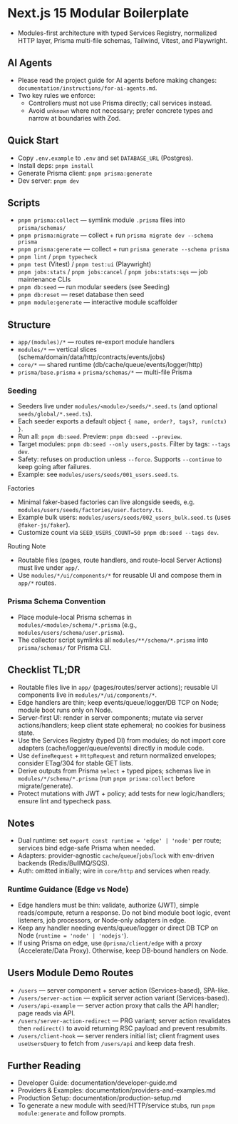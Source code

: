 # Next.js 15 Modular Boilerplate

- Modules-first architecture with typed Services Registry, normalized HTTP layer, Prisma multi-file schemas, Tailwind, Vitest, and Playwright.

## AI Agents

- Please read the project guide for AI agents before making changes: `documentation/instructions/for-ai-agents.md`.
- Two key rules we enforce:
  - Controllers must not use Prisma directly; call services instead.
  - Avoid `unknown` where not necessary; prefer concrete types and narrow at boundaries with Zod.

## Quick Start

- Copy `.env.example` to `.env` and set `DATABASE_URL` (Postgres).
- Install deps: `pnpm install`
- Generate Prisma client: `pnpm prisma:generate`
- Dev server: `pnpm dev`

## Scripts

- `pnpm prisma:collect` — symlink module `.prisma` files into `prisma/schemas/`
- `pnpm prisma:migrate` — collect + run `prisma migrate dev --schema prisma`
- `pnpm prisma:generate` — collect + run `prisma generate --schema prisma`
- `pnpm lint` / `pnpm typecheck`
- `pnpm test` (Vitest) / `pnpm test:ui` (Playwright)
- `pnpm jobs:stats` / `pnpm jobs:cancel` / `pnpm jobs:stats:sqs` — job maintenance CLIs
- `pnpm db:seed` — run modular seeders (see Seeding)
- `pnpm db:reset` — reset database then seed
- `pnpm module:generate` — interactive module scaffolder

## Structure

- `app/(modules)/*` — routes re-export module handlers
- `modules/*` — vertical slices (schema/domain/data/http/contracts/events/jobs)
- `core/*` — shared runtime (db/cache/queue/events/logger/http)
- `prisma/base.prisma` + `prisma/schemas/*` — multi-file Prisma

### Seeding

- Seeders live under `modules/<module>/seeds/*.seed.ts` (and optional `seeds/global/*.seed.ts`).
- Each seeder exports a default object `{ name, order?, tags?, run(ctx) }`.
- Run all: `pnpm db:seed`. Preview: `pnpm db:seed --preview`.
- Target modules: `pnpm db:seed --only users,posts`. Filter by tags: `--tags dev`.
- Safety: refuses on production unless `--force`. Supports `--continue` to keep going after failures.
- Example: see `modules/users/seeds/001_users.seed.ts`.

Factories

- Minimal faker-based factories can live alongside seeds, e.g. `modules/users/seeds/factories/user.factory.ts`.
- Example bulk users: `modules/users/seeds/002_users_bulk.seed.ts` (uses `@faker-js/faker`).
- Customize count via `SEED_USERS_COUNT=50 pnpm db:seed --tags dev`.

Routing Note

- Routable files (pages, route handlers, and route-local Server Actions) must live under `app/`.
- Use `modules/*/ui/components/*` for reusable UI and compose them in `app/*` routes.

### Prisma Schema Convention

- Place module-local Prisma schemas in `modules/<module>/schema/*.prisma` (e.g., `modules/users/schema/user.prisma`).
- The collector script symlinks all `modules/**/schema/*.prisma` into `prisma/schemas/` for Prisma CLI.

## Checklist TL;DR

- Routable files live in `app/` (pages/routes/server actions); reusable UI components live in `modules/*/ui/components/*`.
- Edge handlers are thin; keep events/queue/logger/DB TCP on Node; module boot runs only on Node.
- Server-first UI: render in server components; mutate via server actions/handlers; keep client state ephemeral; no cookies for business state.
- Use the Services Registry (typed DI) from modules; do not import core adapters (cache/logger/queue/events) directly in module code.
- Use `defineRequest` + `HttpRequest` and return normalized envelopes; consider ETag/304 for stable GET lists.
- Derive outputs from Prisma `select` + typed pipes; schemas live in `modules/*/schema/*.prisma` (run `pnpm prisma:collect` before migrate/generate).
- Protect mutations with JWT + policy; add tests for new logic/handlers; ensure lint and typecheck pass.

## Notes

- Dual runtime: set `export const runtime = 'edge' | 'node'` per route; services bind edge-safe Prisma when needed.
- Adapters: provider-agnostic `cache`/`queue`/`jobs`/`lock` with env-driven backends (Redis/BullMQ/SQS).
- Auth: omitted initially; wire in `core/http` and services when ready.

### Runtime Guidance (Edge vs Node)

- Edge handlers must be thin: validate, authorize (JWT), simple reads/compute, return a response. Do not bind module boot logic, event listeners, job processors, or Node-only adapters in edge.
- Keep any handler needing events/queue/logger or direct DB TCP on Node (`runtime = 'node' | 'nodejs'`).
- If using Prisma on edge, use `@prisma/client/edge` with a proxy (Accelerate/Data Proxy). Otherwise, keep DB-bound handlers on Node.

## Users Module Demo Routes

- `/users` — server component + server action (Services-based), SPA-like.
- `/users/server-action` — explicit server action variant (Services-based).
- `/users/api-example` — server action proxy that calls the API handler; page reads via API.
- `/users/server-action-redirect` — PRG variant; server action revalidates then `redirect()` to avoid returning RSC payload and prevent resubmits.
- `/users/client-hook` — server renders initial list; client fragment uses `useUsersQuery` to fetch from `/users/api` and keep data fresh.

## Further Reading

- Developer Guide: documentation/developer-guide.md
- Providers & Examples: documentation/providers-and-examples.md
- Production Setup: documentation/production-setup.md
- To generate a new module with seed/HTTP/service stubs, run `pnpm module:generate` and follow prompts.
